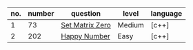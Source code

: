 |no.|number|question|level|language|
|---|---|---|---|---|
|1|73|[Set Matrix Zero](https://leetcode.com/problems/set-matrix-zeroes)|Medium|[c++]|
|2|202|[Happy Number](https://leetcode.com/problems/happy-number)|Easy|[c++]|